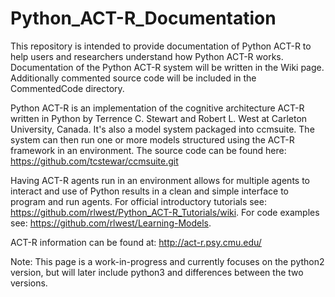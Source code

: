 # Python_ACT-R_Documentation

This repository is intended to provide documentation of Python ACT-R to help users and researchers understand how Python ACT-R works. Documentation of the Python ACT-R system will be written in the Wiki page. Additionally commented source code will be included in the CommentedCode directory.

Python ACT-R is an implementation of the cognitive architecture ACT-R written in Python by Terrence C. Stewart and Robert L. West at Carleton University, Canada. It's also a model system packaged into ccmsuite. The system can then run one or more models structured using the ACT-R framework in an environment. The source code can be found here: https://github.com/tcstewar/ccmsuite.git

Having ACT-R agents run in an environment allows for multiple agents to interact and use of Python results in a clean and simple interface to program and run agents. For official introductory tutorials see: https://github.com/rlwest/Python_ACT-R_Tutorials/wiki. For code examples see: https://github.com/rlwest/Learning-Models.

ACT-R information can be found at: http://act-r.psy.cmu.edu/


Note:
This page is a work-in-progress and currently focuses on the python2 version, but will later include python3 and differences between the two versions.
